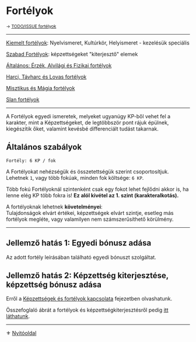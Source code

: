 # Fortélyok

<sub>→ [TODO/ISSUE fortélyok](https://github.com/kaktusztea/km100/wiki/TODO.ISSUE.fortelyok)</sub>

---

[Kiemelt fortélyok](041_kiemelt_fortelyok.md): Nyelvismeret, Kultúrkör, Helyismeret - kezelésük speciális

[Szabad Fortélyok](042_szabad_fortelyok.md): képzettségeket "kiterjesztő" elemek

[Általános: Érzék, Alvilági és Fizikai fortélyok](043_altalanos_fortelyok.md)

[Harci, Távharc és Lovas fortélyok](044_harci_fortelyok.md)

[Misztikus és Mágia fortélyok](045_misztikus_magia_fortelyok.md)

[Slan fortélyok](046_slan_fortelyok.md)


---

A Fortélyok egyedi ismeretek, melyeket ugyanúgy KP-ből vehet fel a karakter, mint a Képzettségeket, de legtöbbször pont rájuk épülnek, kiegészítik őket, valamint kevésbé differenciált tudást takarnak.

## Általános szabályok

```
Fortély: 6 KP / fok
```

A Fortélyokat nehézségük és összetettségük szerint csoportosítjuk. Lehetnek `1`, vagy több fokúak, minden fok költsége: `6 KP`.

Több fokú Fortélyoknál szintenként csak egy fokot lehet fejlődni akkor is, ha lenne elég KP több fokra is! **Ez alól kivétel az 1. szint (karakteralkotás).**

A fortélyoknak lehetnek **követelményei**:\
Tulajdonságok elvárt értékei, képzettségek elvárt szintje, esetleg más fortélyok megléte, vagy valamilyen nem számszerűsíthető körülmény.

---
## Jellemző hatás 1: Egyedi bónusz adása

Az adott fortély leírásában található egyedi bónuszt szolgáltat.

## Jellemző hatás 2: Képzettség kiterjesztése, képzettség bónusz adása

Erről a [Képzettségek és fortélyok kapcsolata](037_kepzettsegek_fortelyok_kapcsolata.md) fejezetben olvashatunk.

Összefoglaló ábrát a fortélyok és képzettségkiterjesztésről pedig [itt láthatunk](038_fortelyok_kiterjeszteslistaja.md).

---

⚜️ [Nyitóoldal](start.md#4-fort%C3%A9lyok)

